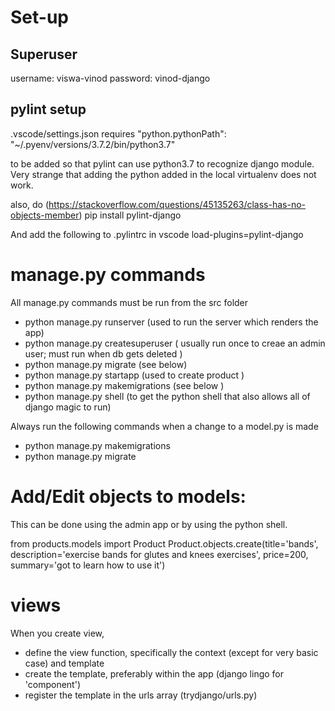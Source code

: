 # Set-up
## Superuser  
username: viswa-vinod
password: vinod-django

## pylint setup
.vscode/settings.json requires 
"python.pythonPath": "~/.pyenv/versions/3.7.2/bin/python3.7"

to be added so that pylint can use python3.7 to recognize django module. Very strange that adding the python added in the local virtualenv does not work. 

also, do
(https://stackoverflow.com/questions/45135263/class-has-no-objects-member)
pip install pylint-django

And add the following to .pylintrc in vscode
load-plugins=pylint-django

# manage.py commands
All manage.py commands must be run from the src folder

- python manage.py runserver  (used to run the server which renders the app)
- python manage.py createsuperuser ( usually run once to creae an admin user; must run when db gets deleted )
- python manage.py migrate (see below) 
- python manage.py startapp <appname>  (used to create product )
- python manage.py makemigrations (see below )
- python manage.py shell (to get the python shell that also allows all of django magic to run)

Always run the following commands when a change to a model.py is made

- python manage.py makemigrations
- python manage.py migrate

# Add/Edit objects to models:
This can be done using the admin app or by using the python shell.

from products.models import Product
Product.objects.create(title='bands', description='exercise bands for glutes and knees exercises', price=200, summary='got to learn how to use it')

# views
When you create view, 
 - define the view function, specifically the context (except for very basic case) and template
 - create the template, preferably within the app (django lingo for 'component')
 - register the template in the urls array (trydjango/urls.py)
